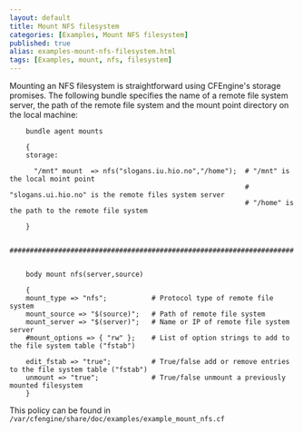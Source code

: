 ```yaml
---
layout: default
title: Mount NFS filesystem
categories: [Examples, Mount NFS filesystem]
published: true
alias: examples-mount-nfs-filesystem.html
tags: [Examples, mount, nfs, filesystem]
---
```


Mounting an NFS filesystem is straightforward using CFEngine's storage promises. The following bundle specifies the name of a remote file system server, the path of the remote file system and the mount point directory on the local machine:

```cf3
	bundle agent mounts

	{
	storage:

	  "/mnt" mount  => nfs("slogans.iu.hio.no","/home");  # "/mnt" is the local moint point
	                                                      # "slogans.ui.hio.no" is the remote files system server
	                                                      # "/home" is the path to the remote file system

	}

	######################################################################


	body mount nfs(server,source)

	{
	mount_type => "nfs";           # Protocol type of remote file system
	mount_source => "$(source)";   # Path of remote file system
	mount_server => "$(server)";   # Name or IP of remote file system server
	#mount_options => { "rw" };    # List of option strings to add to the file system table ("fstab")

	edit_fstab => "true";          # True/false add or remove entries to the file system table ("fstab")
	unmount => "true";             # True/false unmount a previously mounted filesystem
	}
```

This policy can be found in `/var/cfengine/share/doc/examples/example_mount_nfs.cf`
